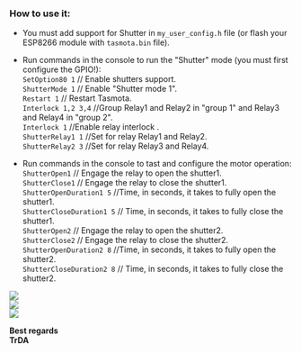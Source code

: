 ### How to use it:  
 - You must add support for Shutter in `my_user_config.h` file (оr flash your ESP8266 module with `tasmota.bin` file).  
 - Run commands in the console to run the "Shutter" mode (you must first configure the GPIO!):  
    `SetOption80 1`     // Enable shutters support.   
    `ShutterMode 1`     // Enable "Shutter mode 1".  
    `Restart 1`         // Restart Tasmota.  
    `Interlock 1,2 3,4` //Group Relay1 and Relay2 in "group 1" and Relay3 and Relay4 in "group 2".  
    `Interlock 1`       //Enable relay interlock .  
    `ShutterRelay1 1`   //Set for relay Relay1 and Relay2.   
    `ShutterRelay2 3`   //Set for relay Relay3 and Relay4.  
    
-  Run commands in the console to tast and configure the motor operation: 
   `ShutterOpen1` // Engage the relay to open the shutter1.  
   `ShutterClose1` // Engage the relay to close the shutter1.  
   `ShutterOpenDuration1 5` //Time, in seconds, it takes to fully open the shutter1.  
   `ShutterCloseDuration1 5` // Time, in seconds, it takes to fully close the shutter1.  
   `ShutterOpen2` // Engage the relay to open the shutter2.  
   `ShutterClose2` // Engage the relay to close the shutter2.  
   `ShutterOpenDuration2 8` //Time, in seconds, it takes to fully open the shutter2.  
   `ShutterCloseDuration2 8` // Time, in seconds, it takes to fully close the shutter2.     


![](https://raw.githubusercontent.com/TrDA-hab/Projects/master/Sonoff%204ch%20pro/14-1-1.jpg)  
![](https://raw.githubusercontent.com/TrDA-hab/Projects/master/Sonoff%204ch%20pro/14-1-2.jpg)  
![](https://raw.githubusercontent.com/TrDA-hab/Projects/master/Sonoff%204ch%20pro/14-1-3.jpg)  

**Best regards   
TrDA**

